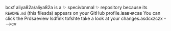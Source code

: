 bcxf
aliya82a/aliya82a is a ✨ specivbnmal ✨ repository because its `README.md` (this filesda) appears on your GitHub profile.івавчясав
You can click the Prdsaeview lsdfink tofshte take a look at your changes.asdcxzczx
--->cv
